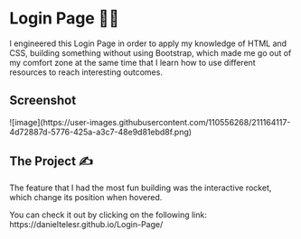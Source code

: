 <h1>Login Page 👨‍💻</h1> 
<p> I engineered this Login Page in order to apply my knowledge of HTML and CSS, building something without using Bootstrap, which made me go out of my comfort zone at the same time that I learn how to use different resources to reach interesting outcomes.</p>
<h2>Screenshot</h2>
![image](https://user-images.githubusercontent.com/110556268/211164117-4d72887d-5776-425a-a3c7-48e9d81ebd8f.png)

<h2>The Project ✍️</h2> 
<p> The feature that I had the most fun building was the interactive rocket, which change its position when hovered.</p>
<p> You can check it out by clicking on the following link: https://danieltelesr.github.io/Login-Page/
